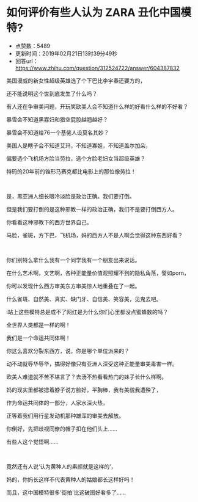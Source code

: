 # 如何评价有些人认为 ZARA 丑化中国模特?
- 点赞数：5489
- 更新时间：2019年02月21日13时39分49秒
- 回答url：https://www.zhihu.com/question/312524722/answer/604387832
<body>
 <p data-pid="nL3yIlWu">美国漫威的新女性超级英雄选了个下巴比李宇春还要方的，</p>
 <p data-pid="E5kFneXl">还不能说明这个世到底发生了什么吗？</p>
 <p data-pid="rFSjKSRG">有人还在争审美问题，开玩笑欧美人会不知道什么样的好看什么样的不好看？</p>
 <p data-pid="2isyj-aP">暴雪会不知道黑寡妇和猎空屁股越翘越好？</p>
 <p data-pid="lzFXr272">暴雪会不知道给76一个基佬人设莫名其妙？</p>
 <p data-pid="47vGKeB1">美国人是瞎子会不知道艾玛，不知道寡姐，不知道盖尔加朵，</p>
 <p data-pid="0pAVvglu">偏要选个飞机场方脸当劳拉，选个方脸老妇女当超级英雄？</p>
 <p data-pid="SIxGPmaN">特码的20年前的锥形马赛克都比电影上的那位像劳拉！</p>
 <p class="ztext-empty-paragraph"><br></p>
 <p data-pid="13AAObto">是，黑亚洲人细长眼冷淡脸是政治正确。我们要打倒。</p>
 <p data-pid="aKCxUFJW">但是我们要打倒的是这种邪教一样的政治正确，我们不是要打倒西方人。</p>
 <p data-pid="sjsyzymw">你看看这种邪教下的西方世界自己。</p>
 <p data-pid="v7QJ25G4">马脸，雀斑，方下巴，飞机场，妈的西方人不是人啊会觉得这种东西好看？</p>
 <p class="ztext-empty-paragraph"><br></p>
 <p data-pid="ErTCq39W">你们别特么拿什么我有一个同学我有一个朋友出来说话。</p>
 <p data-pid="Rx8xnV81">在什么艺术啊，文艺啊，各种正能量价值观照耀不到的隐私角落，譬如porn，</p>
 <p data-pid="6y-vwU6v">你可以发现什么西方审美东方审美惊人地重叠在了一起。</p>
 <p data-pid="SYqeM27d">什么雀斑、自然美、真实、缺门牙、自信美、笑容美，见鬼去吧。</p>
 <p data-pid="knni_Sah">i站上这些模特总是成不了网红是为什么你们心里都没点蜜蜂数的吗？</p>
 <p data-pid="N45L57v-">全世界人类都是一样的啊！</p>
 <p data-pid="jx8it2J1">我们是一个命运共同体啊！</p>
 <p data-pid="CKKvQ55g">你这么喜欢分裂东西方，说，你是哪个单位派来的？</p>
 <p data-pid="72mgGwO4">动不动就辱华辱华，搞得好像只有亚洲人深受这种正能量审美毒害一样。</p>
 <p data-pid="AQLarBzx">欧美人难道就不苦不堪言了？去汤不热看看热门的妹子长什么样啊。</p>
 <p data-pid="jTNi-cBX">妈的现实里都被摁着脖子说方脸好，平胸棒，我有美貌我遭殃了，</p>
 <p data-pid="Af4JZgA9">作为命运共同体的一部分，人家水深火热，</p>
 <p data-pid="KxLdusKW">正等着我们用行星发动机那种雄浑的审美去解放。</p>
 <p data-pid="n-eysPx9">你倒好，先把歧视同僚的帽子扣在他们头上……</p>
 <p data-pid="5ZpJ_vVk">有些人这个觉悟啊……</p>
 <p class="ztext-empty-paragraph"><br></p>
 <p data-pid="w5zFcwak">竟然还有人说‘认为黄种人的素颜就是这样的’，</p>
 <p data-pid="KIa2uHdX">妈的，你妈长这样不代表黄种人的姑娘都长这样好吗！</p>
 <p data-pid="jLutA_Kh">而且，这中国模特很多'街拍'比这破图好看多了……</p>
</body>